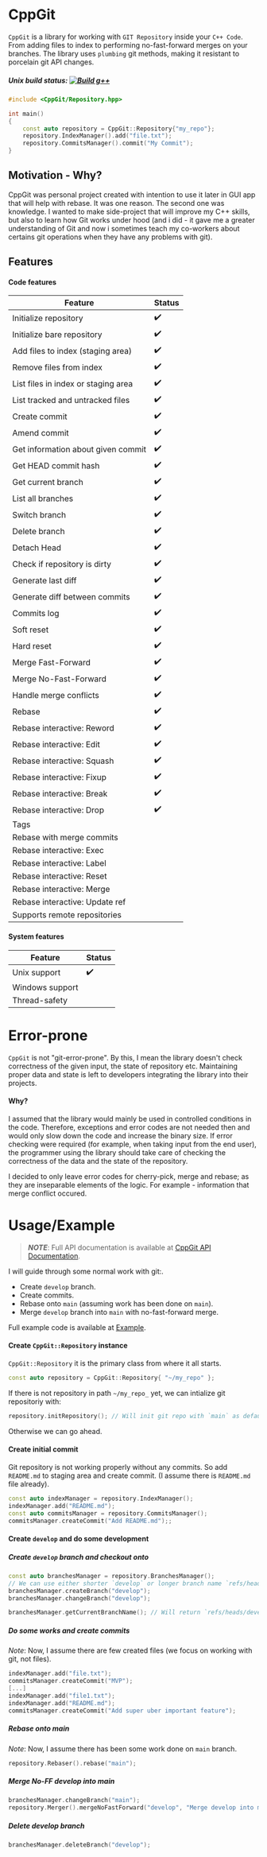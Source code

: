 # CppGit

`CppGit` is a library for working with `GIT Repository` inside your `C++ Code`. From adding files to index to performing no-fast-forward merges on your branches. The library uses `plumbing` git methods, making it resistant to porcelain git API changes. 

##### Unix build status: [![Build g++](https://github.com/madamskip1/CppGit/actions/workflows/build_ubuntu_gcc.yaml/badge.svg)](https://github.com/madamskip1/CppGit/actions/workflows/build_ubuntu_gcc.yaml)

```c++
#include <CppGit/Repository.hpp>

int main()
{
	const auto repository = CppGit::Repository{"my_repo"};
	repository.IndexManager().add("file.txt");
	repository.CommitsManager().commit("My Commit");
}
```

## Motivation - Why?

CppGit was personal project created with intention to use it later in GUI app that will help with rebase. It was one reason.
The second one was knowledge. I wanted to make side-project that will improve my C++ skills, but also to learn how Git works under hood (and i did - it gave me a greater understanding of Git and now i sometimes teach my co-workers about certains git operations when they have any problems with git).


## Features

#### Code features

|Feature| Status  |
|--|--|
| Initialize repository | ✔️ |
| Initialize bare repository | ✔️ |
| Add files to index (staging area) | ✔️ |
| Remove files from index | ✔️ |
| List files in index or staging area | ✔️ |
| List tracked and untracked files | ✔️ |
| Create commit | ✔️ |
| Amend commit | ✔️ |
| Get information about given commit | ✔️ |
| Get HEAD commit hash | ✔️ |
| Get current branch | ✔️ |
| List all branches | ✔️ |
| Switch branch | ✔️ |
| Delete branch | ✔️ |
| Detach Head | ✔️ |
| Check if repository is dirty | ✔️ |
| Generate last diff | ✔️ |
| Generate diff between commits | ✔️ |
| Commits log | ✔️ |
| Soft reset | ✔️ |
| Hard reset | ✔️ |
| Merge Fast-Forward | ✔️ |
| Merge No-Fast-Forward | ✔️ |
| Handle merge conflicts | ✔️ |
| Rebase | ✔️ |
| Rebase interactive: Reword | ✔️ |
| Rebase interactive: Edit | ✔️ |
| Rebase interactive: Squash | ✔️ |
| Rebase interactive: Fixup | ✔️ |
| Rebase interactive: Break | ✔️ |
| Rebase interactive: Drop | ✔️ |
| Tags |  |
| Rebase with merge commits |  |
| Rebase interactive: Exec |  |
| Rebase interactive: Label |  |
| Rebase interactive: Reset |  |
| Rebase interactive: Merge |  |
| Rebase interactive: Update ref |  |
| Supports remote repositories |  |


#### System features

| Feature | Status |
|--|--|
| Unix support | ✔️ |
| Windows support |  |
| Thread-safety |  |

# Error-prone

`CppGit` is not "git-error-prone". By this, I mean the library doesn't check correctness of the given input, the state of repository etc. Maintaining proper data and state is left to developers integrating the library into their projects.

#### Why?

I assumed that the library would mainly be used in controlled conditions in the code. Therefore, exceptions and error codes are not needed then and would only slow down the code and increase the binary size. If error checking were required (for example, when taking input from the end user), the programmer using the library should take care of checking the correctness of the data and the state of the repository.

I decided to only leave error codes for cherry-pick, merge and rebase; as  they are inseparable elements of the logic. For example - information that merge conflict occured. 


# Usage/Example

> **_NOTE_**: Full API documentation is available at [CppGit API Documentation](https://madamskip1.github.io/CppGit/).

I will guide through some normal work with git:.
- Create `develop` branch.
- Create commits.
- Rebase onto `main` (assuming work has been done on `main`).
- Merge `develop` branch into `main` with no-fast-forward merge.

Full example code is available at [Example](./examples/readme-example.cpp).

#### Create `CppGit::Repository` instance

`CppGit::Repository` it is the primary class from where it all starts.

```c++
const auto repository = CppGit::Repository{ "~/my_repo" };
```

If there is not repository in path `~/my_repo_` yet, we can intialize git repositoriy with:

```c++
repository.initRepository(); // Will init git repo with `main` as default branch
```

Otherwise we can go ahead.

#### Create initial commit

Git repository is not working properly without any commits. So add `README.md` to staging area and create commit.
(I assume there is `README.md` file already).

```c++
const auto indexManager = repository.IndexManager();
indexManager.add("README.md");
const auto commitsManager = repository.CommitsManager();
commitsManager.createCommit("Add README.md");;
```

#### Create `develop` and do some development

##### Create `develop` branch and checkout onto


```c++
const auto branchesManager = repository.BranchesManager();
// We can use either shorter `develop` or longer branch name `refs/heads/develop`
branchesManager.createBranch("develop");
branchesManager.changeBranch("develop");

branchesManager.getCurrentBranchName(); // Will return `refs/heads/develop`
```

##### Do some works and create commits

_Note_: Now, I assume there are few created files (we focus on working with git, not files).

```c++
indexManager.add("file.txt");
commitsManager.createCommit("MVP");
[...]
indexManager.add("file1.txt");
indexManager.add("README.md");
commitsManager.createCommit("Add super uber important feature");
```

##### Rebase onto main
_Note_: Now, I assume there has been some work done on `main` branch.

```c++
repository.Rebaser().rebase("main");
```

##### Merge No-FF develop into main

```c++
branchesManager.changeBranch("main");
repository.Merger().mergeNoFastForward("develop", "Merge develop into main");
```

##### Delete develop branch

```c++
branchesManager.deleteBranch("develop");
```